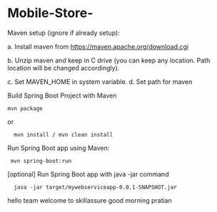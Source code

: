 # Mobile-Store-

Maven setup (ignore if already setup):

a. Install maven from https://maven.apache.org/download.cgi

b. Unzip maven and keep in C drive (you can keep any location. Path location will be changed accordingly).

c. Set MAVEN_HOME in system variable.
d. Set path for maven

Build Spring Boot Project with Maven

    mvn package

or

      mvn install / mvn clean install

Run Spring Boot app using Maven:

     mvn spring-boot:run

[optional] Run Spring Boot app with java -jar command

      java -jar target/mywebserviceapp-0.0.1-SNAPSHOT.jar

hello team welcome to skillassure
good morning pratian 
